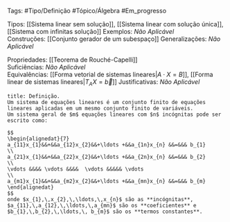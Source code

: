 Tags: #Tipo/Definição #Tópico/Álgebra #Em_progresso

Tipos: [[Sistema linear sem solução]], [[Sistema linear com solução única]], [[Sistema com infinitas solução]]
Exemplos: _Não Aplicável_  
Construções: [[Conjunto gerador de um subespaço]]
Generalizações: _Não Aplicável_

Propriedades: [[Teorema de Rouché-Capelli]]  
Suficiências: _Não Aplicável_  
Equivalências: [[Forma vetorial de sistemas lineares|$A\cdot X=B$]], [[Forma linear de sistemas lineares|$T_{A}X=\overrightarrow{b}$]]
Justificativas: _Não Aplicável_

```ad-abstract
title: Definição.
Um sistema de equações lineares é um conjunto finito de equações lineares aplicadas em um mesmo conjunto finito de variáveis. 
Um sistema geral de $m$ equações lineares com $n$ incógnitas pode ser escrito como:

$$
\begin{alignedat}{7}
a_{11}x_{1}&&+&&a_{12}x_{2}&&+\ldots +&&a_{1n}x_{n} &&=&&& b_{1}
\\
a_{21}x_{1}&&+&&a_{22}x_{2}&&+\ldots +&&a_{2n}x_{n} &&=&&& b_{2}
\\
\vdots &&&& \vdots &&&&  \vdots &&&&& \vdots
\\
a_{m1}x_{1}&&+&&a_{m2}x_{2}&&+\ldots +&&a_{mn}x_{n} &&=&&& b_{m}
\end{alignedat}
$$
onde $x_{1},\,x_{2},\,\ldots,\,x_{n}$ são as **incógnitas**, 
$a_{11},\,a_{12},\,\ldots,\,a_{mn}$ são os **coeficientes** e 
$b_{1},\,b_{2},\,\ldots,\, b_{m}$ são os **termos constantes**.

```

